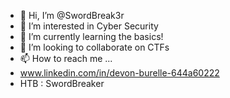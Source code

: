 - 👋 Hi, I’m @SwordBreak3r
- 👀 I’m interested in Cyber Security
- 🌱 I’m currently learning the basics!
- 💞️ I’m looking to collaborate on CTFs
- 📫 How to reach me ...
- www.linkedin.com/in/devon-burelle-644a60222
- HTB : SwordBreaker


<!---
SwordBreak3r/SwordBreak3r is a ✨ special ✨ repository because its `README.md` (this file) appears on your GitHub profile.
You can click the Preview link to take a look at your changes.
--->
